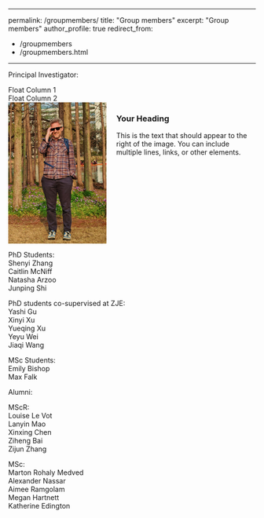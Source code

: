 

---
permalink: /groupmembers/
title: "Group members"
excerpt: "Group members"
author_profile: true
redirect_from: 
  - /groupmembers
  - /groupmembers.html
---

Principal Investigator:

<div class="float-container">
  <div class="float-child">
    <div class="green">Float Column 1</div>
  </div>
  
  <div class="float-child">
    <div class="blue">Float Column 2</div>
  </div>
  
</div>

<div style="display: flex; align-items: flex-start; max-width: 800px;">
  <img src="/images/RY_profile.jpeg" alt="Image description" style="width: 200px; height: auto; margin-right: 20px;">
  <div>
    <h3>Your Heading</h3>
    <p>
      This is the text that should appear to the right of the image. You can include multiple lines, links, or other elements.
    </p>
  </div>
</div>


PhD Students:   
Shenyi Zhang  
Caitlin McNiff  
Natasha Arzoo  
Junping Shi  

PhD students co-supervised at ZJE:  
Yashi Gu  
Xinyi Xu  
Yueqing Xu  
Yeyu Wei  
Jiaqi Wang  

MSc Students:  
Emily Bishop  
Max Falk  

Alumni:  

MScR:  
Louise Le Vot  
Lanyin Mao  
Xinxing Chen  
Ziheng Bai  
Zijun Zhang  

MSc:  
Marton Rohaly Medved  
Alexander Nassar  
Aimee Ramgolam  
Megan Hartnett  
Katherine Edington  
